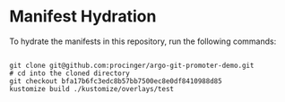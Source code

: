 
# Manifest Hydration

To hydrate the manifests in this repository, run the following commands:

```shell

git clone git@github.com:procinger/argo-git-promoter-demo.git
# cd into the cloned directory
git checkout bfa17b6fc3edc8b57bb7500ec8e0df8410988d85
kustomize build ./kustomize/overlays/test
```